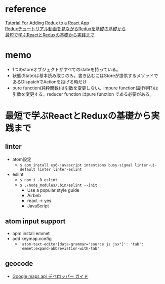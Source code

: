 # reference
[Tutorial For Adding Redux to a React App](https://code.likeagirl.io/tutorial-for-adding-redux-to-a-react-app-1a94cc1738e5)  
[Reduxチュートリアル動画を見ながらReduxを基礎の基礎から](https://qiita.com/insight3110/items/4d212ecef6992e8eaee5)  
[最短で学ぶReactとReduxの基礎から実践まで](https://www.udemy.com/react-redux-from-beginning/learn/v4/t/lecture/7538812?start=45)  

# memo
- 1つのstoreオブジェクトがすべてのstateを持っている。
- 状態(State)は基本読み取りのみ。書き込むにはStoreが提供するメソッドであるDispatchでActionを投げる時だけ
- pure function(純粋関数)は引数を変更しない。impure function(副作用?)は引数を変更する。reducer function はpure function である必要がある。

# 最短で学ぶReactとReduxの基礎から実践まで
## linter
- atom設定
  - `$ apm install es6-javascript intentions busy-signal linter-ui-default linter linter-eslint`
- eslint
  - `$ npm i -D eslint`
  - `$ ./node_modules/.bin/eslint --init`
    - Use a popular style guide
    - Airbnb
    - react -> yes
    - JavaScript

## atom input support
- apm install emmet
- add keymap.config
  - `'atom-text-editor[data-grammar="source js jsx"]':
  'tab': 'emmet:expand-abbreviation-with-tab'`

## geocode
- [Google maps api デベロッパー ガイド](https://developers.google.com/maps/documentation/geocoding/intro?hl=ja)
